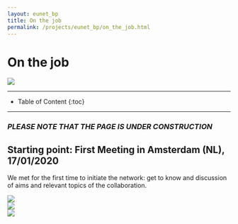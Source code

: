 ```yaml
---
layout: eunet_bp
title: On the job
permalink: /projects/eunet_bp/on_the_job.html
---
```




<h1>On the job</h1>


<div class="row">
  <div class="col-sm-12 col-xs-12"><img class="img-responsive" src="{{ "/projects/eunet_bp/img/provheader3.png" }}" style="max-height: 300px"></div>
</div>


- - -

* Table of Content
{:toc}

- - -

### *PLEASE NOTE THAT THE PAGE IS UNDER CONSTRUCTION*

## Starting point: First Meeting in Amsterdam (NL), 17/01/2020

We met for the first time to initiate the network: get to know and discussion of aims and relevant topics of the collaboration.

<div class="row">
  <div class="col-sm-12 col-xs-12"><img class="img-responsive" src="{{ "/projects/eunet_bp/img/1-Amsterdam17-01-2020/Ams-17-1-20_b.JPG" }}" style="max-height: 200px"></div>
  <div class="col-sm-12 col-xs-12"><img class="img-responsive" src="{{ "/projects/eunet_bp/img/1-Amsterdam17-01-2020/Ams-17-1-20_c.JPG" }}" style="max-height: 200px"></div>
  <div class="col-sm-12 col-xs-12"><img class="img-responsive" src="{{ "/projects/eunet_bp/img/1-Amsterdam17-01-2020/Ams-17-1-20_a.JPG" }}" style="max-height: 200px"></div>
</div>

